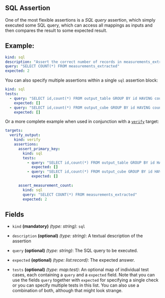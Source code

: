 ## SQL Assertion

One of the most flexible assertions is a *SQL query* assertion, which simply executed some SQL query, which can access
all mappings as inputs and then compares the result to some expected result.

## Example:

```yaml
kind: sql
description: "Assert the correct number of records in measurements_extracted"
query: "SELECT COUNT(*) FROM measurements_extracted"
expected: 2
```

You can also specify multiple assertions within a single `sql` assertion block:
```yaml
kind: sql
tests:
  - query: "SELECT id,count(*) FROM output_table GROUP BY id HAVING count(*) > 0"
    expected: []
  - query: "SELECT id,count(*) FROM output_cube GROUP BY id HAVING count(*) > 0"
    expected: []
```

Or a more complete example when used in conjunction with a [`verify`](../target/verify.md) target:
```yaml
targets:
  verify_output:
    kind: verify
    assertions:
      assert_primary_key:
        kind: sql
        tests:
          - query: "SELECT id,count(*) FROM output_table GROUP BY id HAVING count(*) > 0"
            expected: []
          - query: "SELECT id,count(*) FROM output_cube GROUP BY id HAVING count(*) > 0"
            expected: []
      
      assert_measurement_count:
        kind: sql
        query: "SELECT COUNT(*) FROM measurements_extracted"
        expected: 2
```

## Fields

* `kind` **(mandatory)** *(type: string)*: `sql`

* `description` **(optional)** *(type: string)*: 
  A textual description of the assertion

* `query` **(optional)** *(type: string)*: 
  The SQL query to be executed.

* `expected` **(optional)** *(type: list:record)*:
  The expected answer.
  
* `tests` **(optional)** *(type: map:test)*:
  An optional map of individual test cases, each containing a `query` and a `expected` field. Note that you can
  use the fields `query` together with `expected` for specifying a single check or you can specify multiple tests
  in this list. You can also use a combination of both, although that might look strange.
